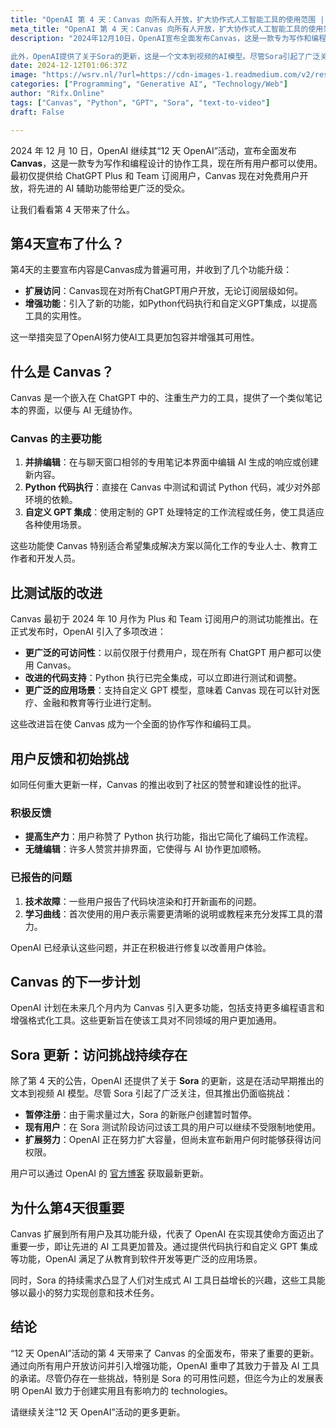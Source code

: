 ```yaml
---
title: "OpenAI 第 4 天：Canvas 向所有人开放，扩大协作式人工智能工具的使用范围 | 作者：Raju Singh | 2024 年 12 月 | Medium"
meta_title: "OpenAI 第 4 天：Canvas 向所有人开放，扩大协作式人工智能工具的使用范围 | 作者：Raju Singh | 2024 年 12 月 | Medium"
description: "2024年12月10日，OpenAI宣布全面发布Canvas，这是一款专为写作和编程设计的协作工具，现在所有ChatGPT用户均可使用。Canvas的主要功能包括并排编辑、Python代码执行和自定义GPT集成，旨在提高生产力和实用性。OpenAI还计划在未来几个月内引入更多功能，以支持更多编程语言和增强格式化工具。

此外，OpenAI提供了关于Sora的更新，这是一个文本到视频的AI模型。尽管Sora引起了广泛关注，但新账户创建暂时暂停，OpenAI正在努力扩大容量。Canvas的全面发布和功能升级代表了OpenAI在普及先进AI工具方面的重要一步。"
date: 2024-12-12T01:06:37Z
image: "https://wsrv.nl/?url=https://cdn-images-1.readmedium.com/v2/resize:fit:800/1*v-0uVMNFs7G_fV3_lsNgsA.png"
categories: ["Programming", "Generative AI", "Technology/Web"]
author: "Rifx.Online"
tags: ["Canvas", "Python", "GPT", "Sora", "text-to-video"]
draft: False

---
```






2024 年 12 月 10 日，OpenAI 继续其“12 天 OpenAI”活动，宣布全面发布 **Canvas**，这是一款专为写作和编程设计的协作工具，现在所有用户都可以使用。最初仅提供给 ChatGPT Plus 和 Team 订阅用户，Canvas 现在对免费用户开放，将先进的 AI 辅助功能带给更广泛的受众。

让我们看看第 4 天带来了什么。

## 第4天宣布了什么？

第4天的主要宣布内容是Canvas成为普遍可用，并收到了几个功能升级：

* **扩展访问**：Canvas现在对所有ChatGPT用户开放，无论订阅层级如何。
* **增强功能**：引入了新的功能，如Python代码执行和自定义GPT集成，以提高工具的实用性。

这一举措突显了OpenAI努力使AI工具更加包容并增强其可用性。

## 什么是 Canvas？

Canvas 是一个嵌入在 ChatGPT 中的、注重生产力的工具，提供了一个类似笔记本的界面，以便与 AI 无缝协作。

### Canvas 的主要功能

1. **并排编辑**：在与聊天窗口相邻的专用笔记本界面中编辑 AI 生成的响应或创建新内容。
2. **Python 代码执行**：直接在 Canvas 中测试和调试 Python 代码，减少对外部环境的依赖。
3. **自定义 GPT 集成**：使用定制的 GPT 处理特定的工作流程或任务，使工具适应各种使用场景。

这些功能使 Canvas 特别适合希望集成解决方案以简化工作的专业人士、教育工作者和开发人员。

## 比测试版的改进

Canvas 最初于 2024 年 10 月作为 Plus 和 Team 订阅用户的测试功能推出。在正式发布时，OpenAI 引入了多项改进：

* **更广泛的可访问性**：以前仅限于付费用户，现在所有 ChatGPT 用户都可以使用 Canvas。
* **改进的代码支持**：Python 执行已完全集成，可以立即进行测试和调整。
* **更广泛的应用场景**：支持自定义 GPT 模型，意味着 Canvas 现在可以针对医疗、金融和教育等行业进行定制。

这些改进旨在使 Canvas 成为一个全面的协作写作和编码工具。

## 用户反馈和初始挑战

如同任何重大更新一样，Canvas 的推出收到了社区的赞誉和建设性的批评。

### 积极反馈

* **提高生产力**：用户称赞了 Python 执行功能，指出它简化了编码工作流程。
* **无缝编辑**：许多人赞赏并排界面，它使得与 AI 协作更加顺畅。

### 已报告的问题

1. **技术故障**：一些用户报告了代码块渲染和打开新画布的问题。
2. **学习曲线**：首次使用的用户表示需要更清晰的说明或教程来充分发挥工具的潜力。

OpenAI 已经承认这些问题，并正在积极进行修复以改善用户体验。

## Canvas 的下一步计划

OpenAI 计划在未来几个月内为 Canvas 引入更多功能，包括支持更多编程语言和增强格式化工具。这些更新旨在使该工具对不同领域的用户更加通用。

## Sora 更新：访问挑战持续存在

除了第 4 天的公告，OpenAI 还提供了关于 **Sora** 的更新，这是在活动早期推出的文本到视频 AI 模型。尽管 Sora 引起了广泛关注，但其推出仍面临挑战：

* **暂停注册**：由于需求量过大，Sora 的新账户创建暂时暂停。
* **现有用户**：在 Sora 测试阶段访问过该工具的用户可以继续不受限制地使用。
* **扩展努力**：OpenAI 正在努力扩大容量，但尚未宣布新用户何时能够获得访问权限。

用户可以通过 OpenAI 的 [官方博客](https://openai.com/blog) 获取最新更新。

## 为什么第4天很重要

Canvas 扩展到所有用户及其功能升级，代表了 OpenAI 在实现其使命方面迈出了重要一步，即让先进的 AI 工具更加普及。通过提供代码执行和自定义 GPT 集成等功能，OpenAI 满足了从教育到软件开发等更广泛的应用场景。

同时，Sora 的持续需求凸显了人们对生成式 AI 工具日益增长的兴趣，这些工具能够以最小的努力实现创意和技术任务。

## 结论

“12 天 OpenAI”活动的第 4 天带来了 Canvas 的全面发布，带来了重要的更新。通过向所有用户开放访问并引入增强功能，OpenAI 重申了其致力于普及 AI 工具的承诺。尽管仍存在一些挑战，特别是 Sora 的可用性问题，但迄今为止的发展表明 OpenAI 致力于创建实用且有影响力的 technologies。

请继续关注“12 天 OpenAI”活动的更多更新。

